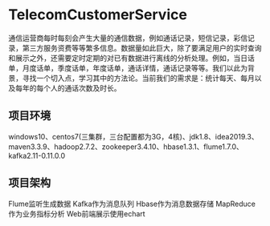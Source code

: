 # TelecomCustomerService
通信运营商每时每刻会产生大量的通信数据，例如通话记录，短信记录，彩信记录，第三方服务资费等等繁多信息。数据量如此巨大，除了要满足用户的实时查询和展示之外，还需要定时定期的对已有数据进行离线的分析处理。例如，当日话单，月度话单，季度话单，年度话单，通话详情，通话记录等等。我们以此为背景，寻找一个切入点，学习其中的方法论。当前我们的需求是：统计每天、每月以及每年的每个人的通话次数及时长。
## 项目环境
windows10、centos7(三集群，三台配置都为3G，4核)、jdk1.8、idea2019.3、maven3.3.9、hadoop2.7.2、zookeeper3.4.10、hbase1.3.1、flume1.7.0、kafka2.11-0.11.0.0
## 项目架构
Flume监听生成数据
Kafka作为消息队列
Hbase作为消息数据存储
MapReduce作为业务指标分析
Web前端展示使用echart
